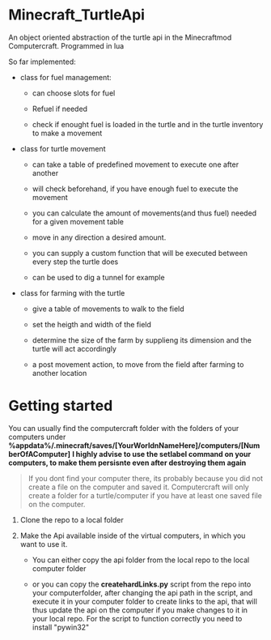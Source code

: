 # Minecraft_TurtleApi
An object oriented abstraction of the turtle api in the Minecraftmod Computercraft. Programmed in lua

So far implemented:

- class for fuel management:

   - can choose slots for fuel
  
   - Refuel if needed
  
   - check if enought fuel is loaded in the turtle and in the turtle inventory to make a movement
  
- class for  turtle movement

   - can take a table of predefined movement to execute one after another
  
   - will check beforehand, if you have enough fuel to execute the movement

   - you can calculate the amount of movements(and thus fuel) needed for a given movement table
   - move in any direction a desired amount.

   - you can supply a custom function that will be executed between every step the turtle does

   - can be used to dig a tunnel for example
      
- class for farming with the turtle

   - give a table of movements to walk to the field
  
   - set the heigth and width of the field
  
   - determine the size of the farm by supplieng its dimension and the turtle will act accordingly
  
   - a post movement action, to move from the field after farming to another location

# Getting started
You can usually find the computercraft folder with the folders of your computers under 
**%appdata%/.minecraft/saves/[YourWorldnNameHere]/computers/[NumberOfAComputer]**
**I highly advise to use the setlabel command on your computers, to make them persisnte even after destroying them again**

>If you dont find your computer there, its probably because you did not create a file on the computer and saved it. Computercraft will only create a folder for a turtle/computer if you have at least one saved file on the computer.
 1. Clone the repo to a local folder
 
 2. Make the Api available inside of the virtual computers, in which you want to use it.
    - You can either copy the api folder from the local repo to the local computer folder
    
    - or you can copy the  **createhardLinks.py** script from the repo into your computerfolder, after changing the api path in the script, and execute it in your computer folder to create links to the api, that will thus update the api on  the computer if you make changes to it in your local repo.
    For the script to function correctly you need to install "pywin32"
